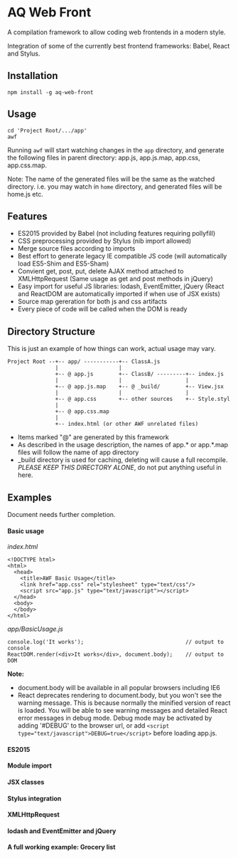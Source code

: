 AQ Web Front
============

A compilation framework to allow coding web frontends in a modern style.

Integration of some of the currently best frontend frameworks: Babel, React and Stylus.

Installation
------------

    npm install -g aq-web-front

Usage
-----

    cd 'Project Root/.../app'
    awf

Running `awf` will start watching changes in the `app` directory, and generate
the following files in parent directory: app.js, app.js.map, app.css, app.css.map.

Note: The name of the generated files will be the same as the watched directory. 
i.e. you may watch in `home` directory, and generated files will be home.js etc.

Features
--------

 - ES2015 provided by Babel (not including features requiring pollyfill)
 - CSS preprocessing provided by Stylus (nib import allowed)
 - Merge source files according to imports
 - Best effort to generate legacy IE compatible JS code
   (will automatically load ES5-Shim and ES5-Sham)
 - Convient get, post, put, delete AJAX method attached to XMLHttpRequest
   (Same usage as get and post methods in jQuery)
 - Easy import for useful JS libraries: lodash, EventEmitter, jQuery
   (React and ReactDOM are automatically imported if when use of JSX exists)
 - Source map gereration for both js and css artifacts
 - Every piece of code will be called when the DOM is ready

Directory Structure
-------------------

This is just an example of how things can work, actual usage may vary.

    Project Root --+-- app/ -----------+-- ClassA.js
                   |                   |
                   +-- @ app.js        +-- ClassB/ ---------+-- index.js
                   |                   |                    |
                   +-- @ app.js.map    +-- @ _build/        +-- View.jsx
                   |                   |                    |
                   +-- @ app.css       +-- other sources    +-- Style.styl
                   |
                   +-- @ app.css.map
                   |
                   +-- index.html (or other AWF unrelated files)

 - Items marked "@" are generated by this framework
 - As described in the usage description, 
   the names of app.* or app.*.map files will follow the name of app directory
 - _build directory is used for caching, deleting will cause a full recompile.
   *PLEASE KEEP THIS DIRECTORY ALONE*, do not put anything useful in here.

Examples
--------

Document needs further completion.

#### Basic usage

*index.html*

    <!DOCTYPE html>
    <html>
      <head>
        <title>AWF Basic Usage</title>
        <link href="app.css" rel="stylesheet" type="text/css"/>
        <script src="app.js" type="text/javascript"></script>
      </head>
      <body>
      </body>
    </html>

*app/BasicUsage.js*

    console.log('It works');                                // output to console
    ReactDOM.render(<div>It works</div>, document.body);    // output to DOM

**Note:**

 - document.body will be available in all popular browsers including IE6
 - React deprecates rendering to document.body, but you won't see the warning message.
   This is because normally the minified version of react is loaded.
   You will be able to see warning messages and detailed React error messages in debug mode.
   Debug mode may be activated by adding '#DEBUG' to the browser url, 
   or add `<script type="text/javascript">DEBUG=true</script>` before loading app.js.
    
#### ES2015

#### Module import

#### JSX classes

#### Stylus integration

#### XMLHttpRequest

#### lodash and EventEmitter and jQuery

#### A full working example: Grocery list
